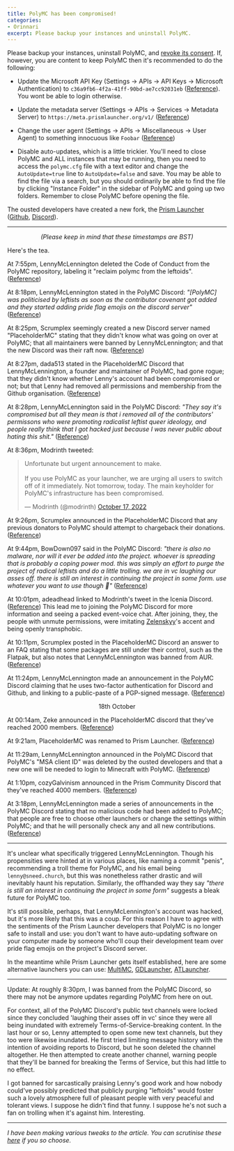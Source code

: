 ```yaml
---
title: PolyMC has been compromised!
categories:
- Orinnari
excerpt: Please backup your instances and uninstall PolyMC.
---
```

Please backup your instances, uninstall PolyMC, and [revoke its consent](https://microsoft.com/consent/). If, however, you are content to keep PolyMC then it's recommended to do the following:

- Update the Microsoft API Key (Settings → APIs → API Keys → Microsoft Authentication) to `c36a9fb6-4f2a-41ff-90bd-ae7cc92031eb` ([Reference](https://discord.com/channels/1031648380885147709/1031839576102285312/1031872355510788237)). You wont be able to login otherwise.

- Update the metadata server (Settings → APIs → Services → Metadata Server) to `https://meta.prismlauncher.org/v1/` ([Reference](https://discord.com/channels/1031648380885147709/1031839576102285312/1031865784621871144))

- Change the user agent (Settings → APIs → Miscellaneous → User Agent) to something innocuous like `Foobar` ([Reference](https://gist.github.com/Earthcomputer/dc65391f84a2c19ebac6c33506fd7751))

- Disable auto-updates, which is a little trickier. You'll need to close PolyMC and ALL instances that may be running, then you need to access the `polymc.cfg` file with a text editor and change the `AutoUpdate=true` line to `AutoUpdate=false` and save. You may be able to find the file via a search, but you should ordinarily be able to find the file by clicking "Instance Folder" in the sidebar of PolyMC and going up two folders. Remember to close PolyMC before opening the file.

The ousted developers have created a new fork, the [Prism Launcher](https://prismlauncher.org/) ([Github](https://github.com/PrismLauncher), [Discord](https://discord.gg/prismlauncher)).

---

<p><center><i>(Please keep in mind that these timestamps are BST)</i></center></p>

Here's the tea.

At 7:55pm, LennyMcLennington deleted the Code of Conduct from the PolyMC repository, labeling it "reclaim polymc from the leftoids". ([Reference](https://github.com/PolyMC/PolyMC/commit/ccf282593dcdbe189c99b81b8bc90cb203aed3ee))

At 8:18pm, LennyMcLennington stated in the PolyMC Discord: *"[PolyMC] was politicised by leftists as soon as the contributor covenant got added and they started adding pride flag emojis on the discord server"* ([Reference](https://discord.com/channels/923671181020766230/923671181020766233/1031647468930215946))

At 8:25pm, Scrumplex seemingly created a new Discord server named "PlaceholderMC" stating that they didn't know what was going on over at PolyMC; that all maintainers were banned by LennyMcLennington; and that the new Discord was their raft now. ([Reference](https://discord.com/channels/1031648380885147709/1031649048890978324/1031649115685265460))

At 8:27pm, dada513 stated in the PlaceholderMC Discord that LennyMcLennington, a founder and maintainer of PolyMC, had gone rogue; that they didn't know whether Lenny's account had been compromised or not; but that Lenny had removed all permissions and membership from the Github organisation. ([Reference](https://discord.com/channels/1031648380885147709/1031649048890978324/1031649789697335328))

At 8:28pm, LennyMcLennington said in the PolyMC Discord: *"They say it's compromised but all they mean is that i removed all of the contributors' permissons who were promoting radicalist leftist queer ideology, and people really think that I got hacked just because I was never public about hating this shit."* ([Reference](https://discord.com/channels/923671181020766230/923671181020766233/1031649880038457424))

At 8:36pm, Modrinth tweeted:
<blockquote class="twitter-tweet"><p lang="en" dir="ltr">Unfortunate but urgent announcement to make.<br><br>If you use PolyMC as your launcher, we are urging all users to switch off of it immediately. Not tomorrow, today. The main keyholder for PolyMC&#39;s infrastructure has been compromised.</p>&mdash; Modrinth (@modrinth) <a href="https://twitter.com/modrinth/status/1582093129641234432">October 17, 2022</a></blockquote> <script async src="https://platform.twitter.com/widgets.js" charset="utf-8"></script>

At 9:26pm, Scrumplex announced in the PlaceholderMC Discord that any previous donators to PolyMC should attempt to chargeback their donations. ([Reference](https://discord.com/channels/1031648380885147709/1031649048890978324/1031664566058360884))

At 9:44pm, BowDown097 said in the PolyMC Discord: *"there is also no malware, nor will it ever be added into the project. whoever is spreading that is probably a coping power mod. this was simply an effort to purge the project of radical leftists and do a little trolling. we are in vc laughing our asses off. there is still an interest in continuing the project in some form. use whatever you want to use though 🤷"* ([Reference](https://discord.com/channels/923671181020766230/923672379144671263/1031668989941796874))

At 10:01pm, adeadhead linked to Modrinth's tweet in the Icenia Discord. ([Reference](https://discord.com/channels/558071874161082368/957804789029294092/1031673358640758815)) This lead me to joining the PolyMC Discord for more information and seeing a packed event-voice chat. After joining, they, the people with unmute permissions, were imitating [Zelenskyy](https://en.wikipedia.org/wiki/Volodymyr_Zelenskyy)'s accent and being openly transphobic.

At 10:11pm, Scrumplex posted in the PlaceholderMC Discord an answer to an FAQ stating that some packages are still under their control, such as the Flatpak, but also notes that LennyMcLennington was banned from AUR. ([Reference](https://discord.com/channels/1031648380885147709/1031655392821919907/1031675731572437052))

At 11:24pm, LennyMcLennington made an announcement in the PolyMC Discord claiming that he uses two-factor authentication for Discord and Github, and linking to a public-paste of a PGP-signed message. ([Reference](https://discord.com/channels/923671181020766230/923672379144671263/1031694145833680906))

<p><center>18th October</center></p>

At 00:14am, Zeke announced in the PlaceholderMC discord that they've reached 2000 members. ([Reference](https://discord.com/channels/1031648380885147709/1031649048890978324/1031706756751036518))

At 9:21am, PlaceholderMC was renamed to Prism Launcher. ([Reference](https://discord.com/channels/1031648380885147709/1031731112352948245/1031844554602725446))

At 11:29am, LennyMcLennington announced in the PolyMC Discord that PolyMC's "MSA client ID" was deleted by the ousted developers and that a new one will be needed to login to Minecraft with PolyMC. ([Reference](https://discord.com/channels/923671181020766230/923672379144671263/1031876634988527616))

At 1:10pm, cozyGalvinism announced in the Prism Community Discord that they've reached 4000 members. ([Reference](https://discord.com/channels/1031648380885147709/1031839469936062534/1031902130379964426))

At 3:18pm, LennyMcLennington made a series of announcements in the PolyMC Discord stating that no malicious code had been added to PolyMC; that people are free to choose other launchers or change the settings within PolyMC; and that he will personally check any and all new contributions. ([Reference](https://discord.com/channels/923671181020766230/923672379144671263/1031934382967107644))

---

It's unclear what specifically triggered LennyMcLennington. Though his propensities were hinted at in various places, like naming a commit "penis", recommending a troll theme for PolyMC, and his email being `lenny@sneed.church`, but this was nonetheless rather drastic and will inevitably haunt his reputation. Similarly, the offhanded way they say *"there is still an interest in continuing the project in some form"* suggests a bleak future for PolyMC too.

It's still possible, perhaps, that LennyMcLennington's account was hacked, but it's more likely that this was a coup. For this reason I have to agree with the sentiments of the Prism Launcher developers that PolyMC is no longer safe to install and use: you don't want to have auto-updating software on your computer made by someone who'll coup their development team over pride flag emojis on the project's Discord server.

In the meantime while Prism Launcher gets itself established, here are some alternative launchers you can use: [MultiMC](https://multimc.org/), [GDLauncher](https://gdevs.io/), [ATLauncher](https://atlauncher.com/).

---

Update: At roughly 8:30pm, I was banned from the PolyMC Discord, so there may not be anymore updates regarding PolyMC from here on out.

For context, all of the PolyMC Discord's public text channels were locked since they concluded 'laughing their asses off in vc' since they were all being inundated with extremely Terms-of-Service-breaking content. In the last hour or so, Lenny attempted to open some new text channels, but they too were likewise inundated. He first tried limiting message history with the intention of avoiding reports to Discord, but he soon deleted the channel altogether. He then attempted to create another channel, warning people that they'll be banned for breaking the Terms of Service, but this had little to no effect.

I got banned for sarcastically praising Lenny's good work and how nobody could've possibly predicted that publicly purging "leftoids" would foster such a lovely atmosphere full of pleasant people with very peaceful and tolerant views. I suppose he didn't find that funny. I suppose he's not such a fan on trolling when it's against him. Interesting.

---

*I have been making various tweaks to the article. You can scrutinise these [here](https://github.com/Protonull/protonull.github.io/commits/master/_posts/2022-10-18-polymc-drama.md) if you so choose.*
